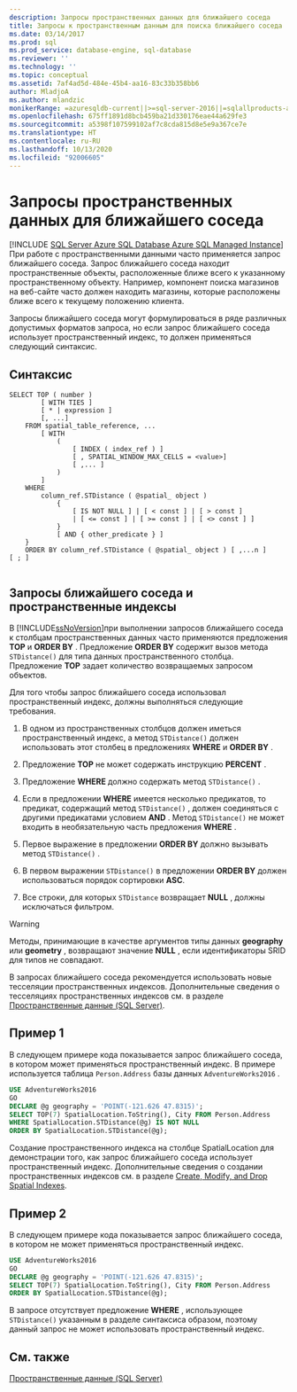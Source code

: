 ```yaml
---
description: Запросы пространственных данных для ближайшего соседа
title: Запросы к пространственным данным для поиска ближайшего соседа | Документация Майкрософт
ms.date: 03/14/2017
ms.prod: sql
ms.prod_service: database-engine, sql-database
ms.reviewer: ''
ms.technology: ''
ms.topic: conceptual
ms.assetid: 7af4ad5d-484e-45b4-aa16-83c33b358bb6
author: MladjoA
ms.author: mlandzic
monikerRange: =azuresqldb-current||>=sql-server-2016||=sqlallproducts-allversions||>=sql-server-linux-2017||=azuresqldb-mi-current
ms.openlocfilehash: 675ff1891d8bcb459ba21d330176eae44a629fe3
ms.sourcegitcommit: a5398f107599102af7c8cda815d8e5e9a367ce7e
ms.translationtype: HT
ms.contentlocale: ru-RU
ms.lasthandoff: 10/13/2020
ms.locfileid: "92006605"
---
```

# <a name="query-spatial-data-for-nearest-neighbor"></a>Запросы пространственных данных для ближайшего соседа
[!INCLUDE [SQL Server Azure SQL Database Azure SQL Managed Instance](../../includes/applies-to-version/sql-asdb-asdbmi.md)]
  При работе с пространственными данными часто применяется запрос ближайшего соседа. Запрос ближайшего соседа находит пространственные объекты, расположенные ближе всего к указанному пространственному объекту. Например, компонент поиска магазинов на веб-сайте часто должен находить магазины, которые расположены ближе всего к текущему положению клиента.  
  
 Запросы ближайшего соседа могут формулироваться в ряде различных допустимых форматов запроса, но если запрос ближайшего соседа использует пространственный индекс, то должен применяться следующий синтаксис.  
  
## <a name="syntax"></a>Синтаксис  
  
```  
SELECT TOP ( number )  
        [ WITH TIES ]  
        [ * | expression ]   
        [, ...]  
    FROM spatial_table_reference, ...   
        [ WITH   
            (   
                [ INDEX ( index_ref ) ]   
                [ , SPATIAL_WINDOW_MAX_CELLS = <value>]   
                [ ,... ]   
            )   
        ]  
    WHERE   
        column_ref.STDistance ( @spatial_ object )   
            {   
                [ IS NOT NULL ] | [ < const ] | [ > const ]   
                | [ <= const ] | [ >= const ] | [ <> const ] ]   
            }  
            [ AND { other_predicate } ]   
    }  
    ORDER BY column_ref.STDistance ( @spatial_ object ) [ ,...n ]  
[ ; ]  
  
```  
  
## <a name="nearest-neighbor-query-and-spatial-indexes"></a>Запросы ближайшего соседа и пространственные индексы  
 В [!INCLUDE[ssNoVersion](../../includes/ssnoversion-md.md)]при выполнении запросов ближайшего соседа к столбцам пространственных данных часто применяются предложения **TOP** и **ORDER BY** . Предложение **ORDER BY** содержит вызов метода `STDistance()` для типа данных пространственного столбца. Предложение **TOP** задает количество возвращаемых запросом объектов.  
  
 Для того чтобы запрос ближайшего соседа использовал пространственный индекс, должны выполняться следующие требования.  
  
1.  В одном из пространственных столбцов должен иметься пространственный индекс, а метод `STDistance()` должен использовать этот столбец в предложениях **WHERE** и **ORDER BY** .  
  
2.  Предложение **TOP** не может содержать инструкцию **PERCENT** .  
  
3.  Предложение **WHERE** должно содержать метод `STDistance()` .  
  
4.  Если в предложении **WHERE** имеется несколько предикатов, то предикат, содержащий метод `STDistance()` , должен соединяться с другими предикатами условием **AND** . Метод `STDistance()` не может входить в необязательную часть предложения **WHERE** .  
  
5.  Первое выражение в предложении **ORDER BY** должно вызывать метод `STDistance()` .  
  
6.  В первом выражении `STDistance()` в предложении **ORDER BY** должен использоваться порядок сортировки **ASC**.  
  
7.  Все строки, для которых `STDistance` возвращает **NULL** , должны исключаться фильтром.  
  
> [!WARNING]  
>   Методы, принимающие в качестве аргументов типы данных **geography** или **geometry** , возвращают значение **NULL** , если идентификаторы SRID для типов не совпадают.  
  
 В запросах ближайшего соседа рекомендуется использовать новые тесселяции пространственных индексов. Дополнительные сведения о тесселяциях пространственных индексов см. в разделе [Пространственные данные (SQL Server)](../../relational-databases/spatial/spatial-data-sql-server.md).  
  
## <a name="example-1"></a>Пример 1  
 В следующем примере кода показывается запрос ближайшего соседа, в котором может применяться пространственный индекс. В примере используется таблица `Person.Address` базы данных `AdventureWorks2016` .  
  
```sql  
USE AdventureWorks2016  
GO  
DECLARE @g geography = 'POINT(-121.626 47.8315)';  
SELECT TOP(7) SpatialLocation.ToString(), City FROM Person.Address  
WHERE SpatialLocation.STDistance(@g) IS NOT NULL  
ORDER BY SpatialLocation.STDistance(@g);  
```  
  
 Создание пространственного индекса на столбце SpatialLocation для демонстрации того, как запрос ближайшего соседа использует пространственный индекс. Дополнительные сведения о создании пространственных индексов см. в разделе [Create, Modify, and Drop Spatial Indexes](../../relational-databases/spatial/create-modify-and-drop-spatial-indexes.md).  
  
## <a name="example-2"></a>Пример 2  
 В следующем примере кода показывается запрос ближайшего соседа, в котором не может применяться пространственный индекс.  
  
```sql  
USE AdventureWorks2016  
GO  
DECLARE @g geography = 'POINT(-121.626 47.8315)';  
SELECT TOP(7) SpatialLocation.ToString(), City FROM Person.Address  
ORDER BY SpatialLocation.STDistance(@g);  
```  
  
 В запросе отсутствует предложение **WHERE** , использующее `STDistance()` указанным в разделе синтаксиса образом, поэтому данный запрос не может использовать пространственный индекс.  
  
## <a name="see-also"></a>См. также  
 [Пространственные данные (SQL Server)](../../relational-databases/spatial/spatial-data-sql-server.md)  
  
  
